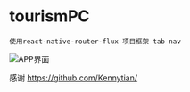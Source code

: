# tourismPC
```
使用react-native-router-flux 项目框架 tab nav

```

![APP界面](https://raw.githubusercontent.com/zengxiang/tourismPC/master/11.gif)

感谢 https://github.com/Kennytian/